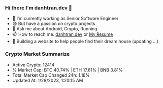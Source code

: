 ### Hi there I'm danhtran.dev 👋

- 🔭 I’m currently working as Senior Software Engineer
- 😄 But have a passion on crypto projects
- 💬 Ask me about Android, Crypto, Running 
- 📫 How to reach me: <a href="https://danhtran.dev" target="_blank">danhtran.dev</a> or <a href="Dan-Resume.pdf" target="_blank">My Resume</a>
- 🌱 Building a website to help people find their dream house (updating ...)

### Crypto Market Summarize
- Active Crypto: 12414
- % Market Cap: BTC 40.74% | ETH 17.61% | BNB 3.81%
- Total Market Cap Changed 24h: 1.18%
- Updated At: 1/28/2023, 1:20:15 AM

